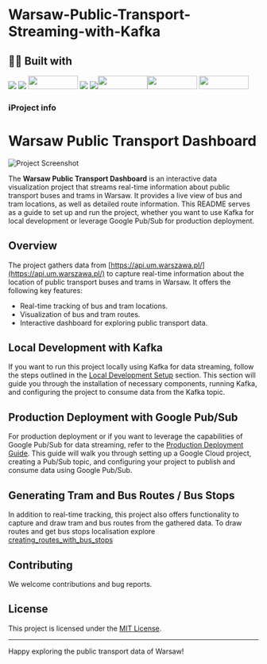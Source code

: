 # Warsaw-Public-Transport-Streaming-with-Kafka

## 👨‍💻 Built with
<img src="https://img.shields.io/badge/Python-FFD43B?style=for-the-badge&logo=python&logoColor=blue" /> <img src="https://img.shields.io/badge/Docker-2CA5E0?style=for-the-badge&logo=docker&logoColor=white"/> <img src="https://developers.redhat.com/sites/default/files/styles/article_feature/public/blog/2018/07/kafka-logo-wide.png?itok=_RFAAAS5" width="100" height="27,5" /> <img src="https://img.shields.io/badge/Pandas-2C2D72?style=for-the-badge&logo=pandas&logoColor=white" /> <img src="https://img.shields.io/badge/Numpy-777BB4?style=for-the-badge&logo=numpy&logoColor=white" /><img src="https://www.devagroup.pl/blog/wp-content/uploads/2022/10/logo-Google-Looker-Studio.png" width="100" height="27,5" /><img src="https://www.scitylana.com/wp-content/uploads/2019/01/Hello-BigQuery.png" width="100" height="27,5" /> <img src="https://insightfinder.com/wp-content/uploads/Google-Cloud-Pub-sub.png" width="100" height="27,5" />

### ℹ️Project info

# Warsaw Public Transport Dashboard

![Project Screenshot](/path/to/screenshot.png)

The **Warsaw Public Transport Dashboard** is an interactive data visualization project that streams real-time information about public transport buses and trams in Warsaw. It provides a live view of bus and tram locations, as well as detailed route information. This README serves as a guide to set up and run the project, whether you want to use Kafka for local development or leverage Google Pub/Sub for production deployment.

## Overview

The project gathers data from [https://api.um.warszawa.pl/](https://api.um.warszawa.pl/) to capture real-time information about the location of public transport buses and trams in Warsaw. It offers the following key features:

- Real-time tracking of bus and tram locations.
- Visualization of bus and tram routes.
- Interactive dashboard for exploring public transport data.

## Local Development with Kafka

If you want to run this project locally using Kafka for data streaming, follow the steps outlined in the [Local Development Setup](/local-setup.md) section. This section will guide you through the installation of necessary components, running Kafka, and configuring the project to consume data from the Kafka topic.

## Production Deployment with Google Pub/Sub

For production deployment or if you want to leverage the capabilities of Google Pub/Sub for data streaming, refer to the [Production Deployment Guide](/production-deployment.md). This guide will walk you through setting up a Google Cloud project, creating a Pub/Sub topic, and configuring your project to publish and consume data using Google Pub/Sub.

## Generating Tram and Bus Routes / Bus Stops

In addition to real-time tracking, this project also offers functionality to capture and draw tram and bus routes from the gathered data. To draw routes and get bus stops localisation explore [creating_routes_with_bus_stops](/creating_routes_with_bus_stops)

## Contributing

We welcome contributions and bug reports.

## License

This project is licensed under the [MIT License](/LICENSE).

---

Happy exploring the public transport data of Warsaw!
